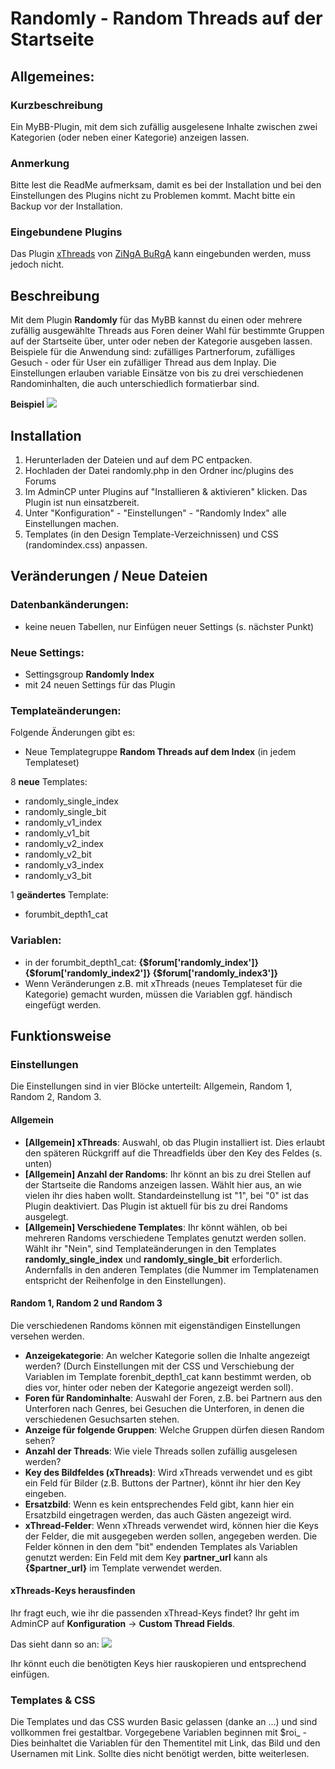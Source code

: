 # Randomly - Random Threads auf der Startseite

## Allgemeines:
### Kurzbeschreibung
Ein MyBB-Plugin, mit dem sich zufällig ausgelesene Inhalte zwischen zwei Kategorien (oder neben einer Kategorie) anzeigen lassen.

### Anmerkung
Bitte lest die ReadMe aufmerksam, damit es bei der Installation und bei den Einstellungen des Plugins nicht zu Problemen kommt.
Macht bitte ein Backup vor der Installation.

### Eingebundene Plugins
Das Plugin <a href="http://mybbhacks.zingaburga.com/showthread.php?tid=288" target=_blank>xThreads</a> von <a href="http://mybbhacks.zingaburga.com/member.php?action=profile&uid=1" target=_blank>ZiNgA BuRgA</a> kann eingebunden werden, muss jedoch nicht.


## Beschreibung
Mit dem Plugin **Randomly** für das MyBB kannst du einen oder mehrere zufällig ausgewählte Threads aus Foren deiner Wahl für bestimmte Gruppen auf der Startseite über, unter oder neben der Kategorie ausgeben lassen.
Beispiele für die Anwendung sind: zufälliges Partnerforum, zufälliges Gesuch - oder für User ein zufälliger Thread aus dem Inplay. Die Einstellungen erlauben variable Einsätze von bis zu drei verschiedenen Randominhalten, die auch unterschiedlich formatierbar sind.

**Beispiel**
<img src="https://i.postimg.cc/Pr77rPY9/beispiel-partner.png" border="0" />

## Installation
1. Herunterladen der Dateien und auf dem PC entpacken.
2. Hochladen der Datei randomly.php in den Ordner inc/plugins des Forums
3. Im AdminCP unter Plugins auf "Installieren & aktivieren" klicken. Das Plugin ist nun einsatzbereit.
4. Unter "Konfiguration" - "Einstellungen" - "Randomly Index" alle Einstellungen machen.
5. Templates (in den Design Template-Verzeichnissen) und CSS (randomindex.css) anpassen.


## Veränderungen / Neue Dateien
### Datenbankänderungen:
- keine neuen Tabellen, nur Einfügen neuer Settings (s. nächster Punkt)

### Neue Settings:
- Settingsgroup **Randomly Index**
- mit 24 neuen Settings für das Plugin

### Templateänderungen:
Folgende Änderungen gibt es:
- Neue Templategruppe **Random Threads auf dem Index** (in jedem Templateset)

8 **neue** Templates: 
-   randomly_single_index
-   randomly_single_bit
-   randomly_v1_index
-   randomly_v1_bit
-   randomly_v2_index
-   randomly_v2_bit
-   randomly_v3_index
-   randomly_v3_bit

1 **geändertes** Template: 
- forumbit_depth1_cat

### Variablen:
- in der forumbit_depth1_cat: **{$forum['randomly_index']} {$forum['randomly_index2']} {$forum['randomly_index3']}**
- Wenn Veränderungen z.B. mit xThreads (neues Templateset für die Kategorie) gemacht wurden, müssen die Variablen ggf. händisch eingefügt werden.



## Funktionsweise
### Einstellungen
Die Einstellungen sind in vier Blöcke unterteilt: Allgemein, Random 1, Random 2, Random 3.


#### Allgemein
- **[Allgemein] xThreads**: Auswahl, ob das Plugin installiert ist. Dies erlaubt den späteren Rückgriff auf die Threadfields über den Key des Feldes (s. unten)
- **[Allgemein] Anzahl der Randoms**: Ihr könnt an bis zu drei Stellen auf der Startseite die Randoms anzeigen lassen. Wählt hier aus, an wie vielen ihr dies haben wollt. Standardeinstellung ist "1", bei "0" ist das Plugin deaktiviert. Das Plugin ist aktuell für bis zu drei Randoms ausgelegt.
- **[Allgemein] Verschiedene Templates**: Ihr könnt wählen, ob bei mehreren Randoms verschiedene Templates genutzt werden sollen. Wählt ihr "Nein", sind Templateänderungen in den Templates **randomly_single_index** und **randomly_single_bit** erforderlich. Andernfalls in den anderen Templates (die Nummer im Templatenamen entspricht der Reihenfolge in den Einstellungen).

#### Random 1, Random 2 und Random 3
Die verschiedenen Randoms können mit eigenständigen Einstellungen versehen werden.
- **Anzeigekategorie**: An welcher Kategorie sollen die Inhalte angezeigt werden? (Durch Einstellungen mit der CSS und Verschiebung der Variablen im Template forenbit_depth1_cat kann bestimmt werden, ob dies vor, hinter oder neben der Kategorie angezeigt werden soll).
- **Foren für Randominhalte**: Auswahl der Foren, z.B. bei Partnern aus den Unterforen nach Genres, bei Gesuchen die Unterforen, in denen die verschiedenen Gesuchsarten stehen.
- **Anzeige für folgende Gruppen**: Welche Gruppen dürfen diesen Random sehen? 
- **Anzahl der Threads**: Wie viele Threads sollen zufällig ausgelesen werden? 
- **Key des Bildfeldes (xThreads)**: Wird xThreads verwendet und es gibt ein Feld für Bilder (z.B. Buttons der Partner), könnt ihr hier den Key eingeben.
- **Ersatzbild**: Wenn es kein entsprechendes Feld gibt, kann hier ein Ersatzbild eingetragen werden, das auch Gästen angezeigt wird.
- **xThread-Felder**: Wenn xThreads verwendet wird, können hier die Keys der Felder, die mit ausgegeben werden sollen, angegeben werden. Die Felder können in den dem "bit" endenden Templates als Variablen genutzt werden: Ein Feld mit dem Key **partner_url** kann als **{$partner_url}** im Template verwendet werden.


#### xThreads-Keys herausfinden
Ihr fragt euch, wie ihr die passenden xThread-Keys findet? Ihr geht im AdminCP auf **Konfiguration** -> **Custom Thread Fields**. 

Das sieht dann so an: 
<img src="https://i.postimg.cc/kXgn9xPM/keys-xthread.png" border="0" />

Ihr könnt euch die benötigten Keys hier rauskopieren und entsprechend einfügen.


### Templates & CSS
Die Templates und das CSS wurden Basic gelassen (danke an ...) und sind vollkommen frei gestaltbar. Vorgegebene Variablen beginnen mit $roi_ - Dies beinhaltet die Variablen für den Thementitel mit Link, das Bild und den Usernamen mit Link. Sollte dies nicht benötigt werden, bitte weiterlesen. 
